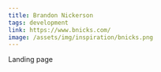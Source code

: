 ```yaml
---
title: Brandon Nickerson
tags: development
link: https://www.bnicks.com/
image: /assets/img/inspiration/bnicks.png
---
```

Landing page